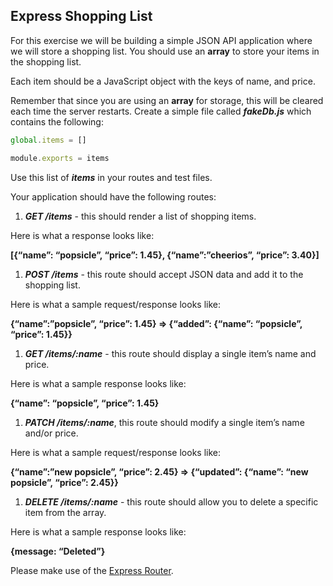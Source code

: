 ## **Express Shopping List**

For this exercise we will be building a simple JSON API application where we will store a shopping list. You should use an **array** to store your items in the shopping list.

Each item should be a JavaScript object with the keys of name, and price.

Remember that since you are using an **array** for storage, this will be cleared each time the server restarts. Create a simple file called ***fakeDb.js*** which contains the following:

```jsx
global.items = []

module.exports = items
```

Use this list of ***items*** in your routes and test files.

Your application should have the following routes:

1. ***GET /items*** - this should render a list of shopping items.

Here is what a response looks like:

**[{“name”: “popsicle”, “price”: 1.45}, {“name”:”cheerios”, “price”: 3.40}]**

1. ***POST /items*** - this route should accept JSON data and add it to the shopping list.

Here is what a sample request/response looks like:

**{“name”:”popsicle”, “price”: 1.45} => {“added”: {“name”: “popsicle”, “price”: 1.45}}**

1. ***GET /items/:name*** - this route should display a single item’s name and price.

Here is what a sample response looks like:

**{“name”: “popsicle”, “price”: 1.45}**

1. ***PATCH /items/:name***, this route should modify a single item’s name and/or price.

Here is what a sample request/response looks like:

**{“name”:”new popsicle”, “price”: 2.45} => {“updated”: {“name”: “new popsicle”, “price”: 2.45}}**

1. ***DELETE /items/:name*** - this route should allow you to delete a specific item from the array.

Here is what a sample response looks like:

**{message: “Deleted”}**

Please make use of the [Express Router](https://expressjs.com/en/guide/routing.html#express.Router).

